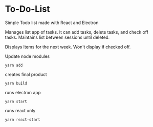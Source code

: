 # To-Do-List
Simple Todo list made with React and Electron

Manages list app of tasks. 
    It can add tasks, delete tasks, and check off tasks. 
    Maintains list between sessions until deleted.
    
Displays Items for the next week. 
    Won't display if checked off. 

Update node modules
    
    yarn add
    
creates final product
    
    yarn build  


runs electron app

    yarn start

runs react only

    yarn react-start

    
